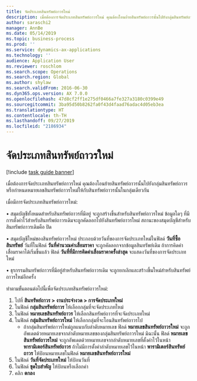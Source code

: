 ```yaml
---
title: จัดประเภทสินทรัพย์ถาวรใหม่
description: เมื่อต้องการจัดประเภทสินทรัพย์ถาวรใหม่ คุณต้องโอนย้ายสินทรัพย์ถาวรนั้นไปยังกลุ่มสินทรัพย์ถาวร หรือกำหนดหมายเลขสินทรัพย์ถาวรใหม่ให้กับสินทรัพย์ถาวรนั้นในกลุ่มเดียวกัน
author: saraschi2
manager: AnnBe
ms.date: 05/14/2019
ms.topic: business-process
ms.prod: ''
ms.service: dynamics-ax-applications
ms.technology: ''
audience: Application User
ms.reviewer: roschlom
ms.search.scope: Operations
ms.search.region: Global
ms.author: shylaw
ms.search.validFrom: 2016-06-30
ms.dyn365.ops.version: AX 7.0.0
ms.openlocfilehash: 47d8cf2ff1e275df0466a7fe327a3180c0399e49
ms.sourcegitcommit: 3ba95d50b8262fa0f43d4faad76adac4d05eb3ea
ms.translationtype: HT
ms.contentlocale: th-TH
ms.lasthandoff: 09/27/2019
ms.locfileid: "2186934"
---
```

# <a name="reclassify-fixed-assets"></a>จัดประเภทสินทรัพย์ถาวรใหม่

[!include [task guide banner](../../includes/task-guide-banner.md)]

เมื่อต้องการจัดประเภทสินทรัพย์ถาวรใหม่ คุณต้องโอนย้ายสินทรัพย์ถาวรนั้นไปยังกลุ่มสินทรัพย์ถาวร หรือกำหนดหมายเลขสินทรัพย์ถาวรใหม่ให้กับสินทรัพย์ถาวรนั้นในกลุ่มเดียวกัน 

เมื่อมีการจัดประเภทสินทรัพย์ถาวรใหม่:

• สมุดบัญชีทั้งหมดสำหรับสินทรัพย์ถาวรที่มีอยู่ จะถูกสร้างขึ้นสำหรับสินทรัพย์ถาวรใหม่ ข้อมูลใดๆ ที่มีการตั้งค่าไว้สำหรับสินทรัพย์ถาวรเดิมจะถูกคัดลอกไปยังสินทรัพย์ถาวรใหม่ สถานะของสมุดบัญชีสำหรับสินทรัพย์ถาวรเดิมคือ ปิด 

• สมุดบัญชีใหม่ของสินทรัพย์ถาวรใหม่ ประกอบด้วยวันที่ของการจัดประเภทใหม่ในฟิลด์ **วันที่ซื้อสินทรัพย์** วันที่ในฟิลด์ **วันที่คำนวณค่าเสื่อมราคา** จะถูกคัดลอกจากข้อมูลสินทรัพย์เดิม ถ้าการคิดค่าเสื่อมราคาได้เริ่มขึ้นแล้ว ฟิลด์ **วันที่ที่มีการคิดค่าเสื่อมราคาครั้งล่าสุด** จะแสดงวันที่ของการจัดประเภทใหม่ 

• ธุรกรรมสินทรัพย์ถาวรที่มีอยู่สำหรับสินทรัพย์ถาวรเดิม จะถูกยกเลิกและสร้างขึ้นใหม่สำหรับสินทรัพย์ถาวรใหม่อีกครั้ง

ทำตามขั้นตอนต่อไปนี้เพื่อจัดประเภทสินทรัพย์ถาวรใหม่:

1. ไปที่ **สินทรัพย์ถาวร > งานประจำงวด > การจัดประเภทใหม่**
2. ในฟิลด์ **กลุ่มสินทรัพย์ถาวร** ให้เลือกกลุ่มที่จะจัดประเภทใหม่
3. ในฟิลด์ **หมายเลขสินทรัพย์ถาวร** ให้เลือกสินทรัพย์ถาวรที่จะจัดประเภทใหม่
4. ในฟิลด์ **กลุ่มสินทรัพย์ถาวรใหม่** ให้เลือกกลุ่มที่จะโอนสินทรัพย์ถาวรไป
    * ถ้ากลุ่มสินทรัพย์ถาวรใหม่ถูกแนบกับลำดับหมายเลข ฟิลด์ **หมายเลขสินทรัพย์ถาวรใหม่** จะถูกอัพเดตด้วยหมายเลขจากลำดับหมายเลขของกลุ่มสินทรัพย์ถาวรใหม่ มิฉะนั้น ฟิลด์ **หมายเลขสินทรัพย์ถาวรใหม่** จะถูกอัพเดตด้วยหมายเลขจากลำดับหมายเลขที่ตั้งค่าไว้ในหน้า **พารามิเตอร์สินทรัพย์ถาวร** ถ้าไม่มีการตั้งค่าลำดับหมายเลขไว้ในหน้า **พารามิเตอร์สินทรัพย์ถาวร** ให้ป้อนหมายเลขในฟิลด์ **หมายเลขสินทรัพย์ถาวรใหม่**  
5. ในฟิลด์ **วันที่จัดประเภทใหม่** ให้ป้อนวันที่
6. ในฟิลด์ **ชุดใบสำคัญ** ให้ป้อนหรือเลือกค่า
7. คลิก **ตกลง**
